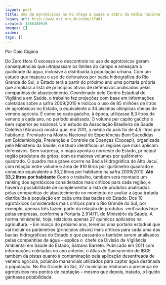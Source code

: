 ```yaml
---
layout: post
title: Uso de agrotóxicos no RS chega a quase o dobro da média nacional
legacy_url: http://www.mst.org.br/node/15481
created: 1385480949
images: []
video: 
tags: []
---
```



Por Caio Cigana

Do Zero Hora
O excesso e o descontrole no uso de agrotóxicos geram consequências que ultrapassam os limites do campo e ameaçam a qualidade da água, inclusive a distribuída à população urbana. Com um estudo que mapeou o uso de defensivos por bacia hidrográfica do Rio Grande do Sul, o Estado terá a partir do próximo ano uma portaria própria que ampliará a lista de princípios ativos de defensivos analisados pelas companhias de abastecimento.
Coordenado pelo Centro Estadual de Vigilância em Saúde, o trabalho fez projeções com base em informações coletadas sobre a safra 2009/2010 e indicou o uso de 85 milhões de litros de agrotóxicos no Estado, o equivalente a 34 piscinas olímpicas cheias de veneno agrícola. É como se cada gaúcho, à época, utilizasse 8,3 litros de veneno a cada ano, no período analisado. O volume per capito gaúcho é bem superior ao nacional. Um estudo da Associação Brasileira de Saúde Coletiva (Abrasco) mostra que, em 2011, a média do país foi de 4,5 litros por habitante.
Premiado na Mostra Nacional de Experiências Bem Sucedidas em Epidemiologia, Prevenção e Controle de Doenças (Expoapi), organizada pelo Ministério da Saúde, o estudo identificou as regiões que mais aplicam defensivos. Sem surpresa, o mapa aponta o noroeste do Estado, principal região produtora de grãos, com os maiores volumes por quilômetro quadrado. O quadro mais grave ocorre na Bacia Hidrográfica do Alto Jacuí, com relação entre volume e área de 919 litros por quilômetro quadrado e consumo equivalente a 33,2 litros por habitante na safra 2009/2010.
**Até 33,2 litros por habitante**
Como o trabalho, também será montado um ranking dos agrotóxicos considerados mais críticos para cada região, e haverá a possibilidade de complementar a lista de produtos analisados pelas companhias de abastecimento no momento de avaliar a água tratada distribuída à população em cada uma das bacias do Estado. Dos 10 agrotóxicos considerados mais críticos para o Rio Grande do Sul, por exemplo, apenas três fazem parte da relação de produtos  verificados hoje pelas empresas, conforme a Portaria 2.914/11, do Ministério da Saúde. A norma ministerial, hoje, relaciona apenas 27 químicos aplicados na agricultura.
– Em março do próximo ano, teremos uma portaria estadual que vai incluir os parâmetros (princípios ativos) mais críticos para cada uma das bacias hidrográficas do Estado e que passarão a também serem analisados pelas companhias de água – explica o  chefe da Divisão de Vigilância Ambiental em Saúde do Estado, Salzano Barreto.
Publicado em 2011 com informações coletadas no ano anterior, o Atlas do Saneamento do IBGE também dá pistas quanto à contaminação pela aplicação desenfreada de veneno agrícola, poluindo mananciais utilizados para captar água destinada à população. No Rio Grande do Sul, 37 municípios relataram a presença de agrotóxicos nos pontos de captação – mesmo que depois, tratado, o líquido ganhasse potabilidade.
 
